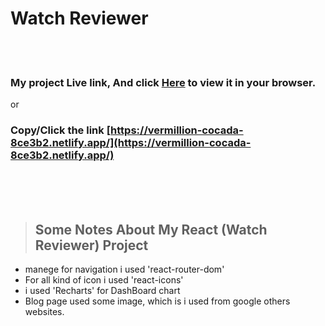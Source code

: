 # Watch Reviewer

<br /><br />

### My project Live link, And click [Here](https://vermillion-cocada-8ce3b2.netlify.app/) to view it in your browser.

or

### Copy/Click the link [https://vermillion-cocada-8ce3b2.netlify.app/](https://vermillion-cocada-8ce3b2.netlify.app/)

<br /><br /><br />

> ## Some Notes About My React (Watch Reviewer) Project

- manege for navigation i used 'react-router-dom'
- For all kind of icon i used 'react-icons'
- i used 'Recharts' for DashBoard chart
- Blog page used some image, which is i used from google others websites.
